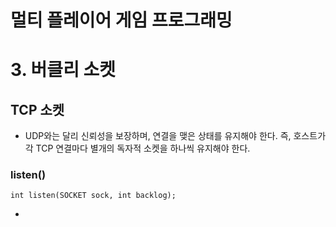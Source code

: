 # 멀티 플레이어 게임 프로그래밍

# 3. 버클리 소켓

## TCP 소켓

- UDP와는 달리 신뢰성을 보장하며, 연결을 맺은 상태를 유지해야 한다. 즉, 호스트가 각 TCP 연결마다 별개의 독자적 소켓을 하나씩 유지해야 한다.

### listen()

    int listen(SOCKET sock, int backlog);

- 